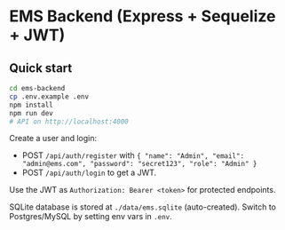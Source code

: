 
# EMS Backend (Express + Sequelize + JWT)

## Quick start
```bash
cd ems-backend
cp .env.example .env
npm install
npm run dev
# API on http://localhost:4000
```
Create a user and login:
- POST `/api/auth/register` with `{ "name": "Admin", "email": "admin@ems.com", "password": "secret123", "role": "Admin" }`
- POST `/api/auth/login` to get a JWT.

Use the JWT as `Authorization: Bearer <token>` for protected endpoints.

SQLite database is stored at `./data/ems.sqlite` (auto-created).
Switch to Postgres/MySQL by setting env vars in `.env`.
